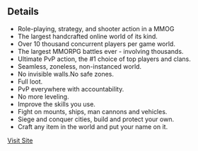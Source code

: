 ## Details ##

  * Role-playing, strategy, and shooter action in a MMOG
  * The largest handcrafted online world of its kind.
  * Over 10 thousand concurrent players per game world.
  * The largest MMORPG battles ever - involving thousands.
  * Ultimate PvP action, the #1 choice of top players and clans.
  * Seamless, zoneless, non-instanced world.
  * No invisible walls.No safe zones.
  * Full loot.
  * PvP everywhere with accountability.
  * No more leveling.
  * Improve the skills you use.
  * Fight on mounts, ships, man cannons and vehicles.
  * Siege and conquer cities, build and protect your own.
  * Craft any item in the world and put your name on it.

[Visit Site](http://www.darkfallonline.com/)